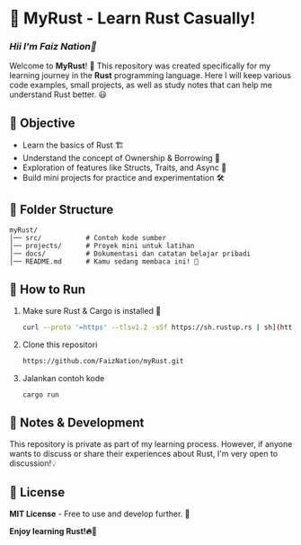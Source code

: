 # 🦀 MyRust - Learn Rust Casually!

### *Hii I'm Faiz Nation👋*
Welcome to **MyRust**! 🚀
This repository was created specifically for my learning journey in the **Rust** programming language. Here I will keep various code examples, small projects, as well as study notes that can help me understand Rust better. 😃

## 🎯 Objective

- Learn the basics of Rust 🏗️
- Understand the concept of Ownership & Borrowing 🔄
- Exploration of features like Structs, Traits, and Async 🌟
- Build mini projects for practice and experimentation 🛠️

## 📂 Folder Structure

```
myRust/
│── src/           # Contoh kode sumber
│── projects/      # Proyek mini untuk latihan
│── docs/          # Dokumentasi dan catatan belajar pribadi
│── README.md      # Kamu sedang membaca ini! 👀
```

## 🚀 How to Run

1. Make sure Rust & Cargo is installed 🦀
   ```sh
   curl --proto '=https' --tlsv1.2 -sSf https://sh.rustup.rs | sh](https://rustup.rs/)
   ```
2. Clone this repositori
   ```sh
   https://github.com/FaizNation/myRust.git
   ```
3. Jalankan contoh kode
   ```sh
   cargo run
   ```

## 🤝 Notes & Development

This repository is private as part of my learning process. However, if anyone wants to discuss or share their experiences about Rust, I'm very open to discussion!💡

## 📜 License

**MIT License** - Free to use and develop further. 🚀

**Enjoy learning Rust!🔥🦀**

